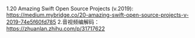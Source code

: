 1.20 Amazing Swift Open Source Projects (v.2019):
    https://medium.mybridge.co/20-amazing-swift-open-source-projects-v-2019-74e5f60fd785
2.音视频编解码：https://zhuanlan.zhihu.com/p/31717622
